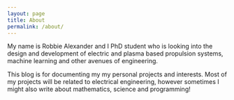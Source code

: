 ```yaml
---
layout: page
title: About
permalink: /about/
---
```


My name is Robbie Alexander and I PhD student who is looking into the design and development of electric and plasma based propulsion systems, machine learning and other avenues of engineering. 

This blog is for documenting my my personal projects and interests. Most of my projects will be related to electrical engineering, however sometimes I might also write about mathematics, science and programming!

